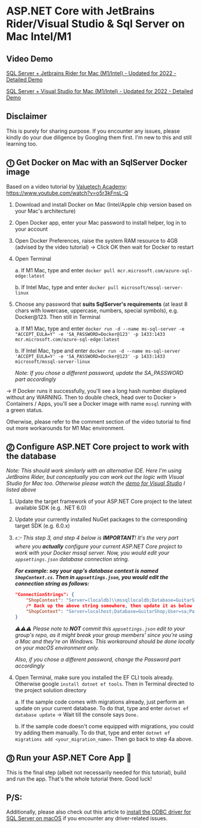 # ASP.NET Core with JetBrains Rider/Visual Studio & Sql Server on Mac Intel/M1

## Video Demo
[SQL Server + Jetbrains Rider for Mac (M1/Intel) - Updated for 2022 - Detailed Demo](https://youtu.be/CWBNCWxD_0c)

[SQL Server + Visual Studio for Mac (M1/Intel) - Updated for 2022 - Detailed Demo](https://www.youtube.com/watch?v=bbng41TLl8M)

## Disclaimer
This is purely for sharing purpose. If you encounter any issues, please kindly do your due diligence by Googling them first. I'm new to this and still learning too.

## ⓵ Get Docker on Mac with an SqlServer Docker image

Based on a video tutorial by [Valuetech Academy](https://www.youtube.com/channel/UCwN4XNYmbPL8IRPe-E0BnYQ): https://www.youtube.com/watch?v=o5r3kFnsL-Q
	
1. Download and install Docker on Mac (Intel/Apple chip version based on your Mac's architecture)

2. Open Docker app, enter your Mac password to install helper, log in to your account

3. Open Docker Preferences, raise the system RAM resource to 4GB (advised by the video tutorial) -> Click OK then wait for Docker to restart

4. Open Terminal

	a. If M1 Mac, type and enter `docker pull mcr.microsoft.com/azure-sql-edge:latest`
	
	b. If Intel Mac, type and enter `docker pull microsoft/mssql-server-linux`
	
5. Choose any password that **suits SqlServer's requirements** (at least 8 chars with lowercase, uppercase, numbers, special symbols), e.g. Docker@123. Then still in Terminal

	a. If M1 Mac,
		type and enter `docker run -d --name ms-sql-server -e "ACCEPT_EULA=Y" -e 'SA_PASSWORD=Docker@123' -p 1433:1433 mcr.microsoft.com/azure-sql-edge:latest`
		
	b. If Intel Mac,
		type and enter `docker run -d --name ms-sql-server 'ACCEPT_EULA=Y' -e 'SA_PASSWORD=Docker@123' -p 1433:1433 microsoft/mssql-server-linux`
	
	*Note: If you chose a different password, update the SA_PASSWORD part accordingly*
		
-> If Docker runs it successfully, you'll see a long hash number displayed without any WARNING. Then to double check, head over to Docker > Containers / Apps, you'll see a Docker image with name `mssql` running with a green status.

Otherwise, please refer to the comment section of the video tutorial to find out more workarounds for M1 Mac environment.

## ⓶ Configure ASP.NET Core project to work with the database

*Note: This should work similarly with an alternative IDE. Here I'm using JetBrains Rider, but conceptually you can work out the logic with Visual Studio for Mac too. Otherwise please watch the [demo for Visual Studio](https://www.youtube.com/watch?v=bbng41TLl8M) I listed above*

1. Update the target framework of your ASP.NET Core project to the latest available SDK (e.g. .NET 6.0)

2. Update your currently installed NuGet packages to the corresponding target SDK (e.g. 6.0.x)

3. *👉 This step 3, and step 4 below is **IMPORTANT**! It's the very part where you __*actually*__ configure your current ASP.NET Core project to work with your Docker mssql server. Now, you would edit your `appsettings.json` database connection string.*
	
	***For example: say your app's database context is named `ShopContext.cs`. Then in `appsettings.json`, you would edit the connection string as follows:***
	```json
	"ConnectionStrings": {
		"ShopContext": "Server=(localdb)\\mssqllocaldb;Database=GuitarShop;Trusted_Connection=True;MultipleActiveResultSets=true"
    	/* Back up the above string somewhere, then update it as below with corresponding Database/Password info ... */
		"ShopContext": "Server=localhost;Database=GuitarShop;User=sa;Password=Docker@123;"
  	}
	```
	
	*⚠️⚠️⚠️ Please note to **NOT** commit this `appsettings.json` edit to your group's repo, as it might break your group members' since you're using a Mac and they're on Windows. This workaround should be done locally on your macOS environment only.*
	
	*Also, if you chose a different password, change the Password part accordingly*

4. Open Terminal, make sure you installed the EF CLI tools already. Otherwise google `install dotnet ef tools`. Then in Terminal directed to the project solution directory

	a. If the sample code comes with migrations already, just perform an update on your current database. To do that, type and enter `dotnet ef database update` -> Wait till the console says `Done.`
	
	b. If the sample code doesn't come equipped with migrations, you could try adding them manually. To do that, type and enter `dotnet ef migrations add <your_migration_name>`. Then go back to step 4a above.
	
        
 ## ⓷ Run your ASP.NET Core App 🥳
 This is the final step (albeit not necessarily needed for this tutorial), build and run the app.
 That's the whole tutorial there. Good luck!
 
 ## P/S:
 Additionally, please also check out this article to [install the ODBC driver for SQL Server on macOS](https://docs.microsoft.com/en-us/sql/connect/odbc/linux-mac/install-microsoft-odbc-driver-sql-server-macos?view=sql-server-ver15) if you encounter any driver-related issues.
 

